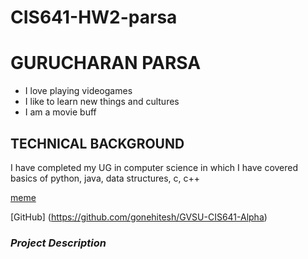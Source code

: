 # CIS641-HW2-parsa

# **GURUCHARAN PARSA** #
* I love playing videogames
* I like to learn new things and cultures
* I am a movie buff

## **TECHNICAL BACKGROUND**
I have completed my UG in computer science in which I have covered basics of python, java, data structures, c, c++

[meme](https://static1.thegamerimages.com/wordpress/wp-content/uploads/2018/03/marvel-thor.jpg)
 
[GitHub] (https://github.com/gonehitesh/GVSU-CIS641-Alpha)

### *Project Description*
